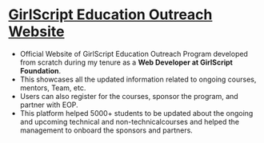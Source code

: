 # [GirlScript Education Outreach Website](https://eop.girlscript.tech/)

- Official Website of GirlScript Education Outreach Program developed from scratch during my tenure as a **Web Developer at GirlScript Foundation**. 
- This showcases all the updated information related to ongoing courses, mentors, Team, etc. 
- Users can also register for the courses, sponsor the program, and partner with EOP.
- This platform helped 5000+ students to be updated about the ongoing and upcoming technical and non-technicalcourses and helped the management to onboard the sponsors and partners.

<!-- ![image](https://user-images.githubusercontent.com/66035321/151363831-77bb0841-7079-4b05-a566-b0a284c6cd74.png) -->



